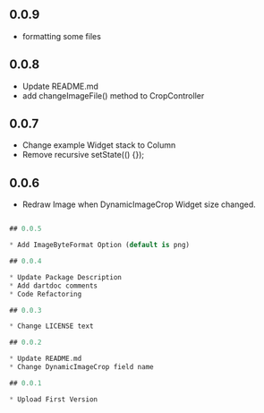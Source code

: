 ## 0.0.9

* formatting some files

## 0.0.8

* Update README.md
* add changeImageFile() method to CropController

## 0.0.7

* Change example Widget stack to Column
* Remove recursive setState(() {});

## 0.0.6

* Redraw Image when DynamicImageCrop Widget size changed.

```dart

## 0.0.5

* Add ImageByteFormat Option (default is png)

## 0.0.4

* Update Package Description
* Add dartdoc comments
* Code Refactoring

## 0.0.3

* Change LICENSE text

## 0.0.2

* Update README.md
* Change DynamicImageCrop field name

## 0.0.1

* Upload First Version
